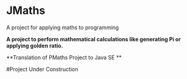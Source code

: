 # JMaths
A project for applying maths to programming

**A project to perform mathematical calculations like generating Pi or applying golden ratio.**

**Translation of PMaths Project to Java SE **

#Project Under Construction
